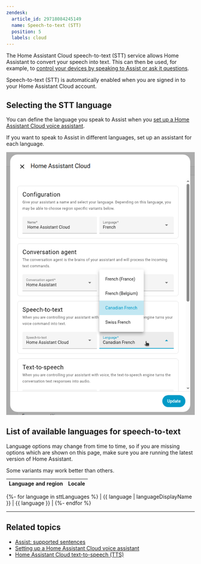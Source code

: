 ```yaml
---
zendesk:
  article_id: 29718084245149
  name: Speech-to-text (STT)
  position: 5
  labels: cloud
---
```


The Home Assistant Cloud speech-to-text (STT) service allows Home Assistant to convert your speech into text. This can then be used, for example, to [control your devices by speaking to Assist or ask it questions](https://www.home-assistant.io/voice_control/builtin_sentences/).

Speech-to-text (STT) is automatically enabled when you are signed in to your Home Assistant Cloud account.

## Selecting the STT language

You can define the language you speak to Assist when you [set up a Home Assistant Cloud voice assistant](https://www.home-assistant.io/voice_control/voice_remote_cloud_assistant/).

If you want to speak to Assist in different languages, set up an assistant for each language.

  ![STT language selector in voice assistant dialog](/static/img/cloud/ha-cloud-stt.png)

## List of available languages for speech-to-text

Language options may change from time to time, so if you are missing options which are shown on this page, make sure you are running the latest version of Home Assistant.

Some variants may work better than others.

| **Language and region** | **Locale** |
| :---------------------- | :--------- |

{%- for language in sttLanguages %}
| {{ language | languageDisplayName }} | {{ language }} |
{%- endfor %}

---

## Related topics

- [Assist: supported sentences](https://www.home-assistant.io/voice_control/builtin_sentences/)
- [Setting up a Home Assistant Cloud voice assistant](https://www.home-assistant.io/voice_control/voice_remote_cloud_assistant/)
- [Home Assistant Cloud text-to-speech (TTS)](/hc/en-us/articles/25619386304541)